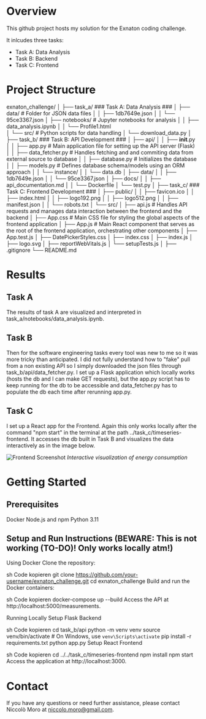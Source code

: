 


# Overview

This github project hosts my solution for the Exnaton coding challenge.

It inlcudes three tasks: 
- Task A: Data Analysis
- Task B: Backend
- Task C: Frontend

# Project Structure

exnaton_challenge/
│
├── task_a/                     ### Task A: Data Analysis ###
│   ├── data/                   # Folder for JSON data files
│   │   ├── 1db7649e.json
│   │   └── 95ce3367.json
│   ├── notebooks/              # Jupyter notebooks for analysis
│   │   ├── data_analysis.ipynb 
│   │   └── Profile1.html    
│   └── src/                    # Python scripts for data handling
│       └── download_data.py
│
├── task_b/                     ### Task B: API Development ###
│   ├── api/
│   │   ├── __init__.py         
│   │   ├── app.py                  # Main application file for setting up the API server (Flask)
│   │   ├── data_fetcher.py         # Handles fetching and and commiting data from external source to database
│   │   ├── database.py             # Initializes the database
│   │   ├── models.py               # Defines database schema/models using an ORM approach
│   │   └── instance/
│   │       └── data.db
│   ├── data/
│   │   ├── 1db7649e.json
│   │   └── 95ce3367.json
│   ├── docs/
│   │   ├── api_documentation.md
│   │   └── Dockerfile
│   └── test.py
│
├── task_c/                     ### Task C: Frontend Development ###
│   ├── public/
│   │   ├── favicon.ico
│   │   ├── index.html
│   │   ├── logo192.png
│   │   ├── logo512.png
│   │   ├── manifest.json
│   │   └── robots.txt
│   └── src/
│       ├── api.js              # Handles API requests and manages data interaction between the frontend and the backend
│       ├── App.css             # Main CSS file for styling the global aspects of the frontend application
│       ├── App.js              # Main React component that serves as the root of the frontend application, orchestrating other components
│       ├── App.test.js
│       ├── DatePickerStyles.css
│       ├── index.css
│       ├── index.js
│       ├── logo.svg
│       ├── reportWebVitals.js
│       └── setupTests.js
│
├── .gitignore
└── README.md

# Results

## Task A
The results of task A are visualized and interpreted in task_a/notebooks/data_analysis.ipynb. 

## Task B
Then for the software engineering tasks every tool was new to me so it was more tricky than anticipated. I did not fully understand how to "fake" pull from a non existing API so I simply downloaded the json files through task_b/api/data_fetcher.py. I set up a Flask application which locally works (hosts the db and I can make GET requests), but the  app.py script has to keep running for the db to be accessible and data_fetcher.py has to populate the db each time after rerunning app.py.

## Task C
I set up a React app for the Frontend. Again this only works locally after the command "npm start" in the terminal at the path ../task_c/timeseries-frontend. It accesses the db built in Task B and visualizes the data interactively as in the image below.

![Frontend Screenshot](/exnaton_challenge/images/Frontend_screenshot.png)
*Interactive visualization of energy consumption*

# Getting Started

## Prerequisites
Docker
Node.js and npm
Python 3.11

## Setup and Run Instructions (BEWARE: This is not working (TO-DO)! Only works locally atm!)
Using Docker
Clone the repository:

sh
Code kopieren
git clone https://github.com/your-username/exnaton_challenge.git
cd exnaton_challenge
Build and run the Docker containers:

sh
Code kopieren
docker-compose up --build
Access the API at http://localhost:5000/measurements.

Running Locally
Setup Flask Backend

sh
Code kopieren
cd task_b/api
python -m venv venv
source venv/bin/activate  # On Windows, use `venv\Scripts\activate`
pip install -r requirements.txt
python app.py
Setup React Frontend

sh
Code kopieren
cd ../../task_c/timeseries-frontend
npm install
npm start
Access the application at http://localhost:3000.


# Contact
If you have any questions or need further assistance, please contact Niccolò Moro at niccolo.moro@gmail.com.